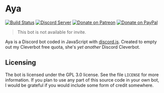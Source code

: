 # Aya
[![Build Status](https://travis-ci.org/dragonfire535/aya.svg?branch=master)](https://travis-ci.org/dragonfire535/aya)
[![Discord Server](https://discordapp.com/api/guilds/252317073814978561/embed.png)](https://discord.gg/sbMe32W)
[![Donate on Patreon](https://img.shields.io/badge/patreon-donate-orange.svg)](https://www.patreon.com/dragonfire535)
[![Donate on PayPal](https://img.shields.io/badge/paypal-donate-blue.svg)](https://www.paypal.me/dragonfire535)

> This bot is not available for invite.

Aya is a Discord bot coded in JavaScript with
[discord.js](https://discord.js.org/). Created to empty out my Cleverbot free
quota, she's _yet another_ Discord Cleverbot.

## Licensing
The bot is licensed under the GPL 3.0 license. See the file `LICENSE` for more
information. If you plan to use any part of this source code in your own bot, I
would be grateful if you would include some form of credit somewhere.

